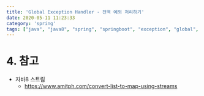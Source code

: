 ```yaml
---
title: 'Global Exception Handler - 전역 예외 처리하기'
date: 2020-05-11 11:23:33
category: 'spring'
tags: ["java", "java8", "spring", "springboot", "exception", "global", "ControllerAdvice", "ExceptionHandler"]
---
```



# 4. 참고

* 자바8 스트림
	* https://www.amitph.com/convert-list-to-map-using-streams

